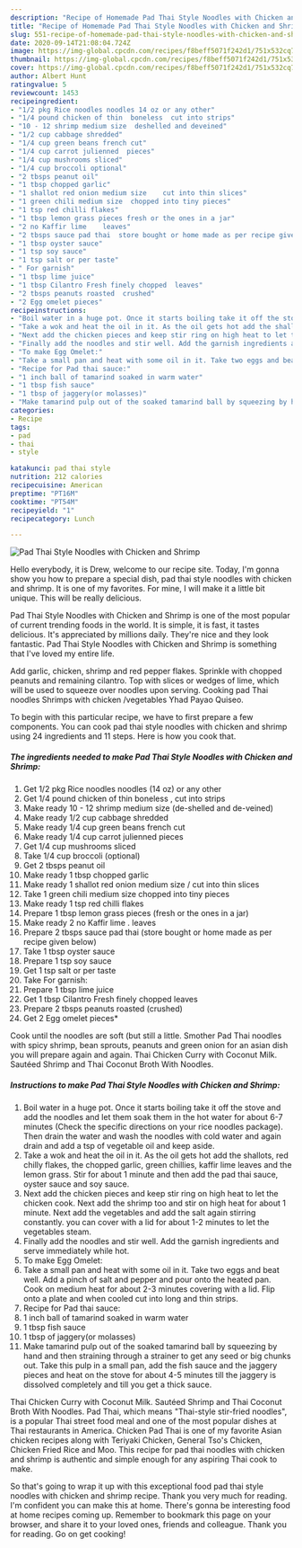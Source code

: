 ```yaml
---
description: "Recipe of Homemade Pad Thai Style Noodles with Chicken and Shrimp"
title: "Recipe of Homemade Pad Thai Style Noodles with Chicken and Shrimp"
slug: 551-recipe-of-homemade-pad-thai-style-noodles-with-chicken-and-shrimp
date: 2020-09-14T21:08:04.724Z
image: https://img-global.cpcdn.com/recipes/f8beff5071f242d1/751x532cq70/pad-thai-style-noodles-with-chicken-and-shrimp-recipe-main-photo.jpg
thumbnail: https://img-global.cpcdn.com/recipes/f8beff5071f242d1/751x532cq70/pad-thai-style-noodles-with-chicken-and-shrimp-recipe-main-photo.jpg
cover: https://img-global.cpcdn.com/recipes/f8beff5071f242d1/751x532cq70/pad-thai-style-noodles-with-chicken-and-shrimp-recipe-main-photo.jpg
author: Albert Hunt
ratingvalue: 5
reviewcount: 1453
recipeingredient:
- "1/2 pkg Rice noodles noodles 14 oz or any other"
- "1/4 pound chicken of thin  boneless  cut into strips"
- "10 - 12 shrimp medium size  deshelled and deveined"
- "1/2 cup cabbage shredded"
- "1/4 cup green beans french cut"
- "1/4 cup carrot julienned  pieces"
- "1/4 cup mushrooms sliced"
- "1/4 cup broccoli optional"
- "2 tbsps peanut oil"
- "1 tbsp chopped garlic"
- "1 shallot red onion medium size    cut into thin slices"
- "1 green chili medium size  chopped into tiny pieces"
- "1 tsp red chilli flakes"
- "1 tbsp lemon grass pieces fresh or the ones in a jar"
- "2 no Kaffir lime    leaves"
- "2 tbsps sauce pad thai  store bought or home made as per recipe given below"
- "1 tbsp oyster sauce"
- "1 tsp soy sauce"
- "1 tsp salt or per taste"
- " For garnish"
- "1 tbsp lime juice"
- "1 tbsp Cilantro Fresh finely chopped  leaves"
- "2 tbsps peanuts roasted  crushed"
- "2 Egg omelet pieces"
recipeinstructions:
- "Boil water in a huge pot. Once it starts boiling take it off the stove and add the noodles and let them soak them in the hot water for about 6-7 minutes (Check the specific directions on your rice noodles package). Then drain the water and wash the noodles with cold water and again drain and add a tsp of vegetable oil and keep aside."
- "Take a wok and heat the oil in it. As the oil gets hot add the shallots, red chilly flakes, the chopped garlic, green chillies, kaffir lime leaves and the lemon grass. Stir for about 1 minute and then add the pad thai sauce, oyster sauce and soy sauce."
- "Next add the chicken pieces and keep stir ring on high heat to let the chicken cook. Next add the shrimp too and stir on high heat for about 1 minute. Next add the vegetables and add the salt again stirring constantly. you can cover with a lid for about 1-2 minutes to let the vegetables steam."
- "Finally add the noodles and stir well. Add the garnish ingredients and serve immediately while hot."
- "To make Egg Omelet:"
- "Take a small pan and heat with some oil in it. Take two eggs and beat well. Add a pinch of salt and pepper and pour onto the heated pan. Cook on medium heat for about 2-3 minutes covering with a lid. Flip onto a plate and when cooled cut into long and thin strips."
- "Recipe for Pad thai sauce:"
- "1 inch ball of tamarind soaked in warm water"
- "1 tbsp fish sauce"
- "1 tbsp of jaggery(or molasses)"
- "Make tamarind pulp out of the soaked tamarind ball by squeezing by hand and then straining through a strainer to get any seed or big chunks out. Take this pulp in a small pan, add the fish sauce and the jaggery pieces and heat on the stove for about 4-5 minutes till the jaggery is dissolved completely and till you get a thick sauce."
categories:
- Recipe
tags:
- pad
- thai
- style

katakunci: pad thai style 
nutrition: 212 calories
recipecuisine: American
preptime: "PT16M"
cooktime: "PT54M"
recipeyield: "1"
recipecategory: Lunch

---
```



![Pad Thai Style Noodles with Chicken and Shrimp](https://img-global.cpcdn.com/recipes/f8beff5071f242d1/751x532cq70/pad-thai-style-noodles-with-chicken-and-shrimp-recipe-main-photo.jpg)

Hello everybody, it is Drew, welcome to our recipe site. Today, I'm gonna show you how to prepare a special dish, pad thai style noodles with chicken and shrimp. It is one of my favorites. For mine, I will make it a little bit unique. This will be really delicious.

Pad Thai Style Noodles with Chicken and Shrimp is one of the most popular of current trending foods in the world. It is simple, it is fast, it tastes delicious. It's appreciated by millions daily. They're nice and they look fantastic. Pad Thai Style Noodles with Chicken and Shrimp is something that I've loved my entire life.

Add garlic, chicken, shrimp and red pepper flakes. Sprinkle with chopped peanuts and remaining cilantro. Top with slices or wedges of lime, which will be used to squeeze over noodles upon serving. Cooking pad Thai noodles Shrimps with chicken /vegetables Yhad Payao Quiseo.


To begin with this particular recipe, we have to first prepare a few components. You can cook pad thai style noodles with chicken and shrimp using 24 ingredients and 11 steps. Here is how you cook that.

<!--inarticleads1-->

##### The ingredients needed to make Pad Thai Style Noodles with Chicken and Shrimp:

1. Get 1/2 pkg Rice noodles noodles (14 oz) or any other
1. Get 1/4 pound chicken of thin  boneless , cut into strips
1. Make ready 10 - 12 shrimp medium size  (de-shelled and de-veined)
1. Make ready 1/2 cup cabbage shredded
1. Make ready 1/4 cup green beans french cut
1. Make ready 1/4 cup carrot julienned  pieces
1. Get 1/4 cup mushrooms sliced
1. Take 1/4 cup broccoli (optional)
1. Get 2 tbsps peanut oil
1. Make ready 1 tbsp chopped garlic
1. Make ready 1 shallot red onion medium size  /  cut into thin slices
1. Take 1 green chili medium size  chopped into tiny pieces
1. Make ready 1 tsp red chilli flakes
1. Prepare 1 tbsp lemon grass pieces (fresh or the ones in a jar)
1. Make ready 2 no Kaffir lime .   leaves
1. Prepare 2 tbsps sauce pad thai  (store bought or home made as per recipe given below)
1. Take 1 tbsp oyster sauce
1. Prepare 1 tsp soy sauce
1. Get 1 tsp salt or per taste
1. Take  For garnish:
1. Prepare 1 tbsp lime juice
1. Get 1 tbsp Cilantro Fresh finely chopped  leaves
1. Prepare 2 tbsps peanuts roasted  (crushed)
1. Get 2 Egg omelet pieces*


Cook until the noodles are soft (but still a little. Smother Pad Thai noodles with spicy shrimp, bean sprouts, peanuts and green onion for an asian dish you will prepare again and again. Thai Chicken Curry with Coconut Milk. Sautéed Shrimp and Thai Coconut Broth With Noodles. 

<!--inarticleads2-->

##### Instructions to make Pad Thai Style Noodles with Chicken and Shrimp:

1. Boil water in a huge pot. Once it starts boiling take it off the stove and add the noodles and let them soak them in the hot water for about 6-7 minutes (Check the specific directions on your rice noodles package). Then drain the water and wash the noodles with cold water and again drain and add a tsp of vegetable oil and keep aside.
1. Take a wok and heat the oil in it. As the oil gets hot add the shallots, red chilly flakes, the chopped garlic, green chillies, kaffir lime leaves and the lemon grass. Stir for about 1 minute and then add the pad thai sauce, oyster sauce and soy sauce.
1. Next add the chicken pieces and keep stir ring on high heat to let the chicken cook. Next add the shrimp too and stir on high heat for about 1 minute. Next add the vegetables and add the salt again stirring constantly. you can cover with a lid for about 1-2 minutes to let the vegetables steam.
1. Finally add the noodles and stir well. Add the garnish ingredients and serve immediately while hot.
1. To make Egg Omelet:
1. Take a small pan and heat with some oil in it. Take two eggs and beat well. Add a pinch of salt and pepper and pour onto the heated pan. Cook on medium heat for about 2-3 minutes covering with a lid. Flip onto a plate and when cooled cut into long and thin strips.
1. Recipe for Pad thai sauce:
1. 1 inch ball of tamarind soaked in warm water
1. 1 tbsp fish sauce
1. 1 tbsp of jaggery(or molasses)
1. Make tamarind pulp out of the soaked tamarind ball by squeezing by hand and then straining through a strainer to get any seed or big chunks out. Take this pulp in a small pan, add the fish sauce and the jaggery pieces and heat on the stove for about 4-5 minutes till the jaggery is dissolved completely and till you get a thick sauce.


Thai Chicken Curry with Coconut Milk. Sautéed Shrimp and Thai Coconut Broth With Noodles. Pad Thai, which means &#34;Thai-style stir-fried noodles&#34;, is a popular Thai street food meal and one of the most popular dishes at Thai restaurants in America. Chicken Pad Thai is one of my favorite Asian chicken recipes along with Teriyaki Chicken, General Tso&#39;s Chicken, Chicken Fried Rice and Moo. This recipe for pad thai noodles with chicken and shrimp is authentic and simple enough for any aspiring Thai cook to make. 

So that's going to wrap it up with this exceptional food pad thai style noodles with chicken and shrimp recipe. Thank you very much for reading. I'm confident you can make this at home. There's gonna be interesting food at home recipes coming up. Remember to bookmark this page on your browser, and share it to your loved ones, friends and colleague. Thank you for reading. Go on get cooking!
